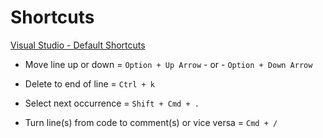 # Shortcuts

[Visual Studio - Default Shortcuts](https://docs.microsoft.com/en-us/visualstudio/mac/keyboard-shortcuts?view=vsmac-2022)

* Move line up or down = `Option + Up Arrow` - or - `Option + Down Arrow`

* Delete to end of line = `Ctrl + k`

* Select next occurrence = `Shift + Cmd + .`

* Turn line(s) from code to comment(s) or vice versa = `Cmd + /`
